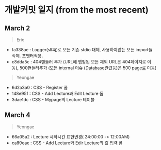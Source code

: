 # 개발커밋 일지 (from the most recent)

## March 2
> Eric

* fa338ae : Logger(slf4j)로 모든 기존 stdio 대체, 사용하지않는 모든 import들 삭제. 포멧터적용.
* c8dda5c : 404핸들러 추가 (URL에 맵핑된 모든 제외 URL은 404페이지로 이동), 500핸들러추가 (모든 internal 이슈 (Database관련등)은 500 page로 이동)
>Yeongae

* 6d2a3a0 : CSS - Register 폼
* 148e951 : CSS - Add Lecture과 Edit Lecture 폼
* 3dae1dc : CSS - Mypage의 Lecture 테이블

## March 4
>Yeongae

* 66a05a2 : Lecture 시작시간 표현변경( 24:00:00 -> 12:00AM)
* ca89eae : CSS - Add Lecture와 Edir Lecture의 값 입력 폼 

